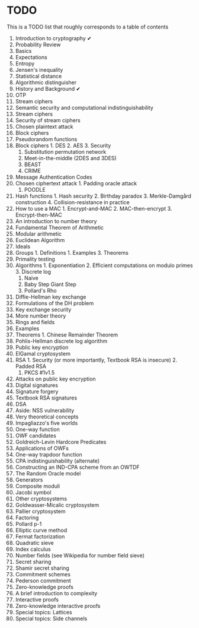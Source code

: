 TODO
====

This is a TODO list that roughly corresponds to a table of contents

1. Introduction to cryptography ✔
2. Probability Review
  1. Basics
  2. Expectations
  3. Entropy
  4. Jensen's inequality
  5. Statistical distance
  6. Algorithmic distinguisher
2. History and Background ✔
  1. OTP
3. Stream ciphers
  1. Semantic security and computational indistinguishability
  2. Stream ciphers
  3. Security of stream ciphers
  4. Chosen plaintext attack
4. Block ciphers
  2. Pseudorandom functions
  3. Block ciphers
    1. DES
    2. AES
    3. Security
      1. Substitution permutation network
      2. Meet-in-the-middle (2DES and 3DES)
      3. BEAST
      4. CRIME
5. Message Authentication Codes
  1. Chosen ciphertext attack
    1. Padding oracle attack
      1. POODLE
  2. Hash functions
    1. Hash security
    2. Birthday paradox
    3. Merkle-Damgård construction
    4. Collision-resistance in practice
  3. How to use a MAC
    1. Encrypt-and-MAC
    2. MAC-then-encrypt
    3. Encrypt-then-MAC
6. An introduction to number theory
  1. Fundamental Theorem of Arithmetic
  2. Modular arithmetic
  3. Euclidean Algorithm
  4. Ideals
  5. Groups
    1. Definitions
    1. Examples
    3. Theorems
  6. Primality testing
  7. Algorithms
    1. Exponentiation
    2. Efficient computations on modulo primes
    3. Discrete log
      1. Naive
      2. Baby Step Giant Step
      3. Pollard's Rho
7. Diffie-Hellman key exchange
  1. Formulations of the DH problem
  2. Key exchange security
8. More number theory
  1. Rings and fields
  2. Examples
  3. Theorems
    1. Chinese Remainder Theorem
  4. Pohlis-Hellman discrete log algorithm
9. Public key encryption
  1. ElGamal cryptosystem
  2. RSA
    1. Security (or more importantly, Textbook RSA is insecure)
    2. Padded RSA
      1. PKCS #1v1.5
  3. Attacks on public key encryption
10. Digital signatures
  1. Signature forgery
  2. Textbook RSA signatures
  3. DSA
  4. Aside: NSS vulnerability
11. Very theoretical concepts
  1. Impagliazzo's five worlds
  2. One-way function
  3. OWF candidates
  4. Goldreich-Levin Hardcore Predicates
  5. Applications of OWFs
  6. One-way trapdoor function
  7. CPA indistinguishability (alternate)
  8. Constructing an IND-CPA scheme from an OWTDF
  9. The Random Oracle model
  10. Generators
  11. Composite moduli
  12. Jacobi symbol
13. Other cryptosystems
  1. Goldwasser-Micalic cryptosystem
  2. Pallier cryptosystem
14. Factoring
  1. Pollard p-1
  2. Elliptic curve method
  3. Fermat factorization
  4. Quadratic sieve
  5. Index calculus
  6. Number fields (see Wikipedia for number field sieve)
15. Secret sharing
  1. Shamir secret sharing
  2. Commitment schemes
  3. Pederson commitment
16. Zero-knowledge proofs
  1. A brief introduction to complexity
  2. Interactive proofs
  3. Zero-knowledge interactive proofs
17. Special topics: Lattices
18. Special topics: Side channels
